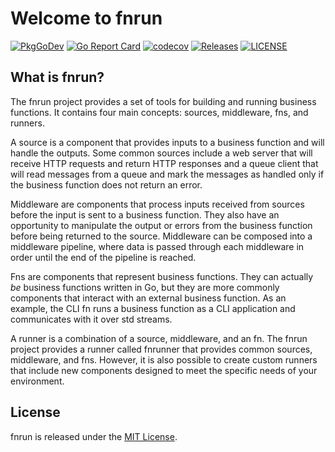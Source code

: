 # Welcome to fnrun
[![PkgGoDev](https://pkg.go.dev/badge/github.com/fnrun/fnrun)](https://pkg.go.dev/github.com/fnrun/fnrun)
[![Go Report Card](https://goreportcard.com/badge/fnrun/fnrun)](https://goreportcard.com/report/fnrun/fnrun)
[![codecov](https://codecov.io/gh/fnrun/fnrun/branch/main/graph/badge.svg)](https://codecov.io/gh/fnrun/fnrun)
[![Releases](https://img.shields.io/github/v/tag/fnrun/fnrun?include_prereleases&sort=semver)](https://github.com/fnrun/fnrun/releases)
[![LICENSE](https://img.shields.io/github/license/fnrun/fnrun.svg)](https://github.com/fnrun/fnrun/blob/main/LICENSE)

## What is fnrun?
The fnrun project provides a set of tools for building and running business
functions. It contains four main concepts: sources, middleware, fns, and 
runners.

A source is a component that provides inputs to a business function and will 
handle the outputs. Some common sources include a web server that will receive 
HTTP requests and return HTTP responses and a queue client that will read 
messages from a queue and mark the messages as handled only if the business 
function does not return an error.

Middleware are components that process inputs received from sources before the 
input is sent to a business function. They also have an opportunity to 
manipulate the output or errors from the business function before being returned
to the source. Middleware can be composed into a middleware pipeline, where data
is passed through each middleware in order until the end of the pipeline is 
reached.

Fns are components that represent business functions. They can actually _be_ 
business functions written in Go, but they are more commonly components that 
interact with an external business function. As an example, the CLI fn runs a 
business function as a CLI application and communicates with it over std 
streams.

A runner is a combination of a source, middleware, and an fn. The fnrun project 
provides a runner called fnrunner that provides common sources, middleware, and 
fns. However, it is also possible to create custom runners that include new 
components designed to meet the specific needs of your environment.

## License
fnrun is released under the [MIT License](LICENSE).
